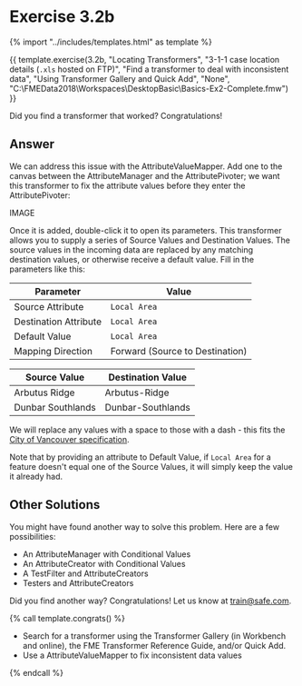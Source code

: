 # Exercise 3.2b

{% import "../includes/templates.html" as template %}

{{ template.exercise(3.2b,
               "Locating Transformers",
               "3-1-1 case location details (`.xls` hosted on FTP)",
               "Find a transformer to deal with inconsistent data",
               "Using Transformer Gallery and Quick Add",
               "None",
               "C:\FMEData2018\Workspaces\DesktopBasic\Basics-Ex2-Complete.fmw")
}}

Did you find a transformer that worked? Congratulations!

## Answer

We can address this issue with the AttributeValueMapper. Add one to the canvas between the AttributeManager and the AttributePivoter; we want this transformer to fix the attribute values before they enter the AttributePivoter:

IMAGE

Once it is added, double-click it to open its parameters. This transformer allows you to supply a series of Source Values and Destination Values. The source values in the incoming data are replaced by any matching destination values, or otherwise receive a default value. Fill in the parameters like this:

|Parameter|Value|
|-|-|
|Source Attribute|`Local Area`|
|Destination Attribute|`Local Area`|
|Default Value|`Local Area`|
|Mapping Direction|Forward (Source to Destination)|

|Source Value|Destination Value|
|-|-|
|Arbutus Ridge|Arbutus-Ridge|
|Dunbar Southlands|Dunbar-Southlands|

We will replace any values with a space to those with a dash - this fits the [City of Vancouver specification](https://data.vancouver.ca/datacatalogue/localAreaBoundary.htm).

Note that by providing an attribute to Default Value, if `Local Area` for a feature doesn't equal one of the Source Values, it will simply keep the value it already had.

## Other Solutions

You might have found another way to solve this problem. Here are a few possibilities:

- An AttributeManager with Conditional Values
- An AttributeCreator with Conditional Values
- A TestFilter and AttributeCreators
- Testers and AttributeCreators

Did you find another way? Congratulations! Let us know at [train@safe.com](mailto:train@safe.com).

{% call template.congrats() %}

<ul>
  <li>Search for a transformer using the Transformer Gallery (in Workbench and online), the FME Transformer Reference Guide, and/or Quick Add.</li>
  <li>Use a AttributeValueMapper to fix inconsistent data values</li>
</ul>

{% endcall %}
